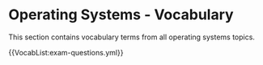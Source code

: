 # Operating Systems - Vocabulary

This section contains vocabulary terms from all operating systems topics.

{{VocabList:exam-questions.yml}}
